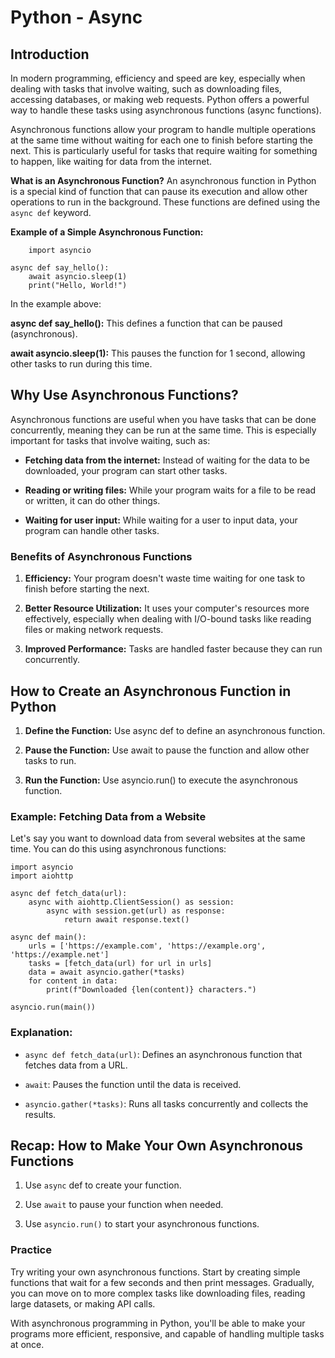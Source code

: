 # Python - Async

## Introduction
In modern programming, efficiency and speed are key, especially when dealing with tasks that involve waiting, such as downloading files, accessing databases, or making web requests. Python offers a powerful way to handle these tasks using asynchronous functions (async functions).

Asynchronous functions allow your program to handle multiple operations at the same time without waiting for each one to finish before starting the next. This is particularly useful for tasks that require waiting for something to happen, like waiting for data from the internet.

__What is an Asynchronous Function?__
An asynchronous function in Python is a special kind of function that can pause its execution and allow other operations to run in the background. These functions are defined using the `async def` keyword.

__Example of a Simple Asynchronous Function:__

        import asyncio

    async def say_hello():
        await asyncio.sleep(1)
        print("Hello, World!")

In the example above:

__async def say_hello():__ This defines a function that can be paused (asynchronous).

__await asyncio.sleep(1):__ This pauses the function for 1 second, allowing other tasks to run during this time.

## Why Use Asynchronous Functions?

Asynchronous functions are useful when you have tasks that can be done concurrently, meaning they can be run at the same time. This is especially important for tasks that involve waiting, such as:

 - __Fetching data from the internet:__ Instead of waiting for the data to be downloaded, your program can start other tasks.

 - __Reading or writing files:__ While your program waits for a file to be read or written, it can do other things.

 - __Waiting for user input:__ While waiting for a user to input data, your program can handle other tasks.

### Benefits of Asynchronous Functions

 1. __Efficiency:__ Your program doesn't waste time waiting for one task to finish before starting the next.

 2. __Better Resource Utilization:__ It uses your computer's resources more effectively, especially when dealing with I/O-bound tasks like reading files or making network requests.

 3. __Improved Performance:__ Tasks are handled faster because they can run concurrently.

## How to Create an Asynchronous Function in Python

 1. __Define the Function:__ Use async def to define an asynchronous function.

 2. __Pause the Function:__ Use await to pause the function and allow other tasks to run.

 3. __Run the Function:__ Use asyncio.run() to execute the asynchronous function.

### Example: Fetching Data from a Website

Let's say you want to download data from several websites at the same time. You can do this using asynchronous functions:

    import asyncio
    import aiohttp

    async def fetch_data(url):
        async with aiohttp.ClientSession() as session:
            async with session.get(url) as response:
                return await response.text()

    async def main():
        urls = ['https://example.com', 'https://example.org', 'https://example.net']
        tasks = [fetch_data(url) for url in urls]
        data = await asyncio.gather(*tasks)
        for content in data:
            print(f"Downloaded {len(content)} characters.")

    asyncio.run(main())

### Explanation:
 - `async def fetch_data(url)`: Defines an asynchronous function that fetches data from a URL.

 - `await`: Pauses the function until the data is received.

 - `asyncio.gather(*tasks)`: Runs all tasks concurrently and collects the results.

## Recap: How to Make Your Own Asynchronous Functions
 1. Use `async` def to create your function.

 2. Use `await` to pause your function when needed.

 3. Use `asyncio.run()` to start your asynchronous functions.

### Practice
Try writing your own asynchronous functions. Start by creating simple functions that wait for a few seconds and then print messages. Gradually, you can move on to more complex tasks like downloading files, reading large datasets, or making API calls.

With asynchronous programming in Python, you'll be able to make your programs more efficient, responsive, and capable of handling multiple tasks at once.